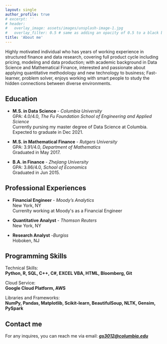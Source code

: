 ```yaml
---
layout: single
author_profile: true
# excerpt: ''
# header:
#   overlay_image: assets/images/unsplash-image-1.jpg
#   overlay_filter: 0.5 # same as adding an opacity of 0.5 to a black background
title: 'About me'
---
```


Highly motivated individual who has years of working experience in structured finance and data research, covering full product cycle including pricing, modeling and data production; with academic background in Data Science and Mathematical Finance, interested and passionate about applying quantitative methodology and new technology to business; Fast-learner, problem solver, enjoys working with smart people to study the hidden connections between diverse environments.

## Education

- **M.S. in Data Science** - _Columbia University_<br>
  GPA: 4.0/4.0,  _The Fu Foundation School of Engineering and Applied Science_  
  Currently pursing my master degree of Data Science at Columbia. Expected to graduate in Dec 2021.

- **M.S. in Mathematical Finance** - _Rutgers University_<br>
  GPA: 3.91/4.0,   _Department of Mathematics_  
  Graduated in May 2017.

- **B.A. in Finance** - _Zhejiang University_<br>
  GPA: 3.86/4.0, _School of Economics_  
  Graduated in Jun 2015.



## Professional Experiences

- **Financial Engineer** - _Moody’s Analytics_<br> 
  New York, NY  
  Currenlty working at Moody's as a Financial Engineer
  
  
- **Quantitative Analyst** - _Thomson Reuters_<br>
  New York, NY


- **Research Analyst** -_Burgiss_<br>
  Hoboken, NJ
  

## Programming Skills

Technical Skills:   
**Python, R, SQL, C++, C#, EXCEL VBA, HTML, Bloomberg, Git**

Cloud Service:   
**Google Cloud Platform, AWS**

Libraries and Frameworks:   
**NumPy, Pandas, Matplotlib, Scikit-learn, BeautifulSoup, NLTK, Gensim, PySpark**



## Contact me

For any inquires, you can reach me via email: **_[gs3012@columbia.edu](mailto:gs3012@columbia.edu)_**
